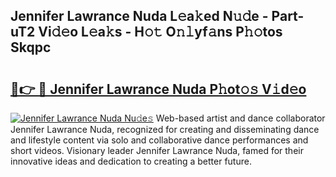 ## Jennifer Lawrance Nuda L𝚎a𝚔ed N𝚞𝚍e - Part-uT2 Vi𝚍𝚎o L𝚎a𝚔s - H𝚘𝚝 O𝚗𝚕yf𝚊ns P𝚑𝚘tos Skqpc

# <h2><a href="http://kfe9fr.oniu.top/?m=Jennifer+Lawrance+Nuda">🔗👉 🔴 Jennifer Lawrance Nuda P𝚑ot𝚘𝚜 V𝚒d𝚎o</a></h2>

[![Jennifer Lawrance Nuda Nu𝚍e𝚜](https://i.imgur.com/0qMVB7G.gif)](http://kfe9fr.oniu.top/?m=Jennifer+Lawrance+Nuda)
Web-based artist and dance collaborator Jennifer Lawrance Nuda, recognized for creating and disseminating dance and lifestyle content via solo and collaborative dance performances and short videos. Visionary leader Jennifer Lawrance Nuda, famed for their innovative ideas and dedication to creating a better future.  
